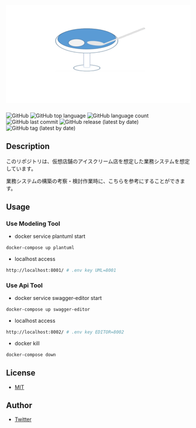# <center>![ice-cream](./docs/logo/logo.png)</center>

![GitHub](https://img.shields.io/github/license/onesword0618/ice-cream?style=plastic)
![GitHub top language](https://img.shields.io/github/languages/top/onesword0618/ice-cream?style=plastic)
![GitHub language count](https://img.shields.io/github/languages/count/onesword0618/ice-cream?style=plastic)
![GitHub last commit](https://img.shields.io/github/last-commit/onesword0618/ice-cream?style=plastic)
![GitHub release (latest by date)](https://img.shields.io/github/v/release/onesword0618/ice-cream?style=plastic)
![GitHub tag (latest by date)](https://img.shields.io/github/v/tag/onesword0618/ice-cream?style=plastic)

## Description

このリポジトリは、仮想店舗のアイスクリーム店を想定した業務システムを想定しています。

業務システムの構築の考察・検討作業時に、こちらを参考にすることができます。

## Usage

### Use Modeling Tool

- docker service plantuml start

```bash
docker-compose up plantuml
```

- localhost access

```bash
http://localhost:8001/ # .env key UML=8001
```

### Use Api Tool

- docker service swagger-editor start

```bash
docker-compose up swagger-editor
```

- localhost access

```bash
http://localhost:8002/ # .env key EDITOR=8002
```

- docker kill

```bash
docker-compose down
```

## License

- [MIT](./LICENSE)

## Author

- [Twitter](https://twitter.com/onesword0618)
